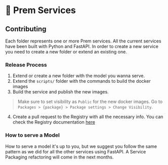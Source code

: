 # 🤖 Prem Services

## Contributing 

Each folder represents one or more Prem services. All the current services have been built with Python and FastAPI. In order to create a new service you need to create a new folder or extend an existing one.

### Release Process

1. Extend or create a new folder with the model you wanna serve.
2. Extend the `scripts/` folder with the commands to build the docker images
3. Build the service and publish the new images.

> Make sure to set visibility as `Public` for the new docker images. Go to `Packages > {package} > Package settings > Change Visibility`.

4. Create a pull request to the Registry with all the necessary info. You can check the Registry documentation [here](https://dev.premai.io/docs/registry)

### How to serve a Model

How to serve a model it's up to you, but we suggest you follow the same pattern as we did for all the other services using FastAPI. A Service Packaging refactoring will come in the next months.
